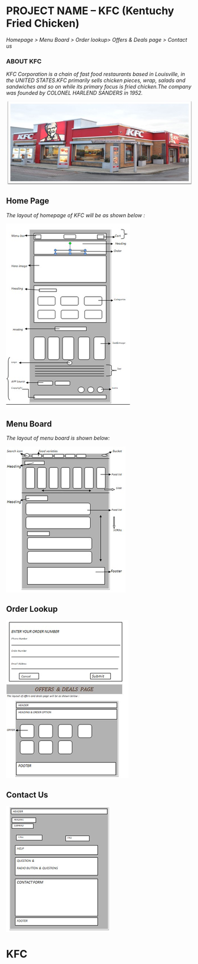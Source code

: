 # PROJECT NAME – KFC (Kentuchy Fried Chicken)

_Homepage > Menu Board > Order lookup> Offers & Deals page > Contact us_


### ABOUT  KFC


_KFC Corporation is a chain of fast food restaurants based in Louisville, in the UNITED STATES.KFC primarily sells chicken pieces, wrap, salads and sandwiches and so on while its primary focus is fried chicken.The company was founded by COLONEL HARLEND SANDERS in 1952._

![](https://github.com/Tannusaini26/Secondproject-documentation/blob/main/Screenshot%202022-02-17%20224349.jpg)

## Home Page

_The layout of homepage of KFC will be as shown below :_

![](https://github.com/Tannusaini26/Secondproject-documentation/blob/main/Screenshot%202022-02-17%20224548.jpg)

## Menu Board

_The layout of menu board is shown below:_

![](https://github.com/Tannusaini26/Secondproject-documentation/blob/main/Screenshot%202022-02-17%20224525.jpg)

## Order Lookup

![](https://github.com/Tannusaini26/Secondproject-documentation/blob/main/Screenshot%202022-02-17%20224609.jpg)


## Contact Us

![](https://github.com/Tannusaini26/Secondproject-documentation/blob/main/Screenshot%202022-02-17%20224630.jpg)

# KFC
